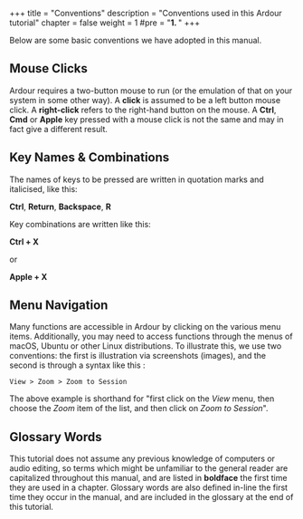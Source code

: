 +++
title = "Conventions"
description = "Conventions used in this Ardour tutorial"
chapter = false
weight = 1
#pre = "<b>1. </b>"
+++

Below are some basic conventions we have adopted in this manual.

## Mouse Clicks

Ardour requires a two-button mouse to run (or the emulation of that on
your system in some other way). A **click** is assumed to be a left
button mouse click. A **right-click** refers to the right-hand button on
the mouse. A **Ctrl**, **Cmd** or **Apple** key pressed with a mouse
click is not the same and may in fact give a different result.

## Key Names & Combinations

The names of keys to be pressed are written in quotation marks and
italicised, like this:

**Ctrl**, **Return**, **Backspace**, **R**

Key combinations are written like this:

**Ctrl + X**

or

**Apple + X**

## Menu Navigation

Many functions are accessible in Ardour by clicking on the various menu
items. Additionally, you may need to access functions through the menus
of macOS, Ubuntu or other Linux distributions. To illustrate this, we use
two conventions: the first is illustration via screenshots (images), and
the second is through a syntax like this :

`View > Zoom > Zoom to Session`

The above example is shorthand for "first click on the _View_ menu, then
choose the _Zoom_ item of the list, and then click on _Zoom to Session_".

## Glossary Words

This tutorial does not assume any previous knowledge of computers or
audio editing, so terms which might be unfamiliar to the general reader
are capitalized throughout this manual, and are listed in **boldface**
the first time they are used in a chapter. Glossary words are also
defined in-line the first time they occur in the manual, and are
included in the glossary at the end of this tutorial.
